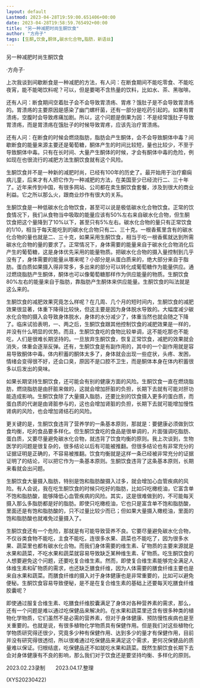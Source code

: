 ```yaml
---
layout: default
Lastmod: 2023-04-28T19:59:00.651406+00:00
date: 2023-04-28T19:58:59.765492+00:00
title: "另一种减肥时尚生酮饮食"
author: "方舟子"
tags: [生酮,饮食,酮体,碳水化合物,脂肪，新语丝]
---
```


另一种减肥时尚生酮饮食

·方舟子·

上次我谈到间歇断食是一种减肥的方法，有人问：在断食期间不能吃零食、不能吃夜宵，能不能喝饮料呢？可以，但是要喝不含热量的饮料，比如水、茶、黑咖啡。

还有人问：断食期间空着肚子会不会导致胃溃疡、胃疼？饿肚子是不会导致胃溃疡的。胃溃疡的主要原因是感染了幽门螺杆菌，还有一部分是吃药引起的。如果有胃溃疡，空腹时会导致疼痛加剧。所以，这个问题是倒果为因：不是经常饿肚子导致胃溃疡，而是胃溃疡在饿肚子的时候导致胃疼，应该先治疗胃溃疡。

还有人问：在断食的时候会燃烧脂肪，脂肪会产生酮体，会不会导致酮体中毒？间歇断食的能量来源主要还是葡萄糖，酮体产生的时间比较短，量也比较少，不至于导致酮体中毒。只有在长时间、大量产生酮体的时候，才会有酮体中毒的危险，例如现在也很流行的减肥方法生酮饮食就有这个风险。

生酮饮食并不是一种新的减肥时尚，已经有100年的历史了。最开始用于治疗癫痫病儿童，后来才有人把它作为一种减肥的方法，在美国至少已经流行二、三十年了。近年来传到中国，有很多网站、公司都在卖生酮饮食套餐，涉及到很大的商业利益。它之所以那么火，跟商业炒作有很大的关系。

生酮饮食是一种低碳水化合物饮食，甚至可以说是极低碳水化合物饮食。正常的饮食情况下，我们从食物当中吸取的能量应该有50%左右来自碳水化合物，但生酮饮食把这个量降到了10%以下，甚至只有5%左右。碳水化合物的量只有正常饮食的1/10，相当于每天能吃到的碳水化合物只有二、三十克。一根香蕉里含有的碳水化合物的量也就是二、三十克，如果采用生酮饮食，相当于吃一根香蕉就达到所需碳水化合物的量的要求了。正常情况下，身体需要的能量来自于碳水化合物消化后产生的葡萄糖，这是身体优先采用的能量物质。把碳水化合物的摄入量控制到几乎没有了，身体需要的能量从哪来呢？小部分是从蛋白质来的，绝大部分来自于脂肪。蛋白质如果摄入得非常多，多出来的部分可以转化成葡萄糖作为能量供应。通过燃烧脂肪产生酮体，酮体也可以像葡萄糖那样作为供应能量的物质。生酮饮食80%左右的能量来自于脂肪，靠脂肪产生酮体来供应能量。生酮饮食的叫法就是这么来的。

生酮饮食的减肥效果究竟怎么样呢？在几周、几个月的短时间内，生酮饮食的减肥效果很显著，体重下降得比较快，但这主要是因为身体脱水导致的。大幅度减少碳水化合物的摄入会导致身体脱水，身体的水分减少了，体重当然也就会随之下降了。临床试验表明，一、两之后，生酮饮食跟其他控制饮食的减肥效果是一样的，并没有什么明显的优势。而且，生酮饮食吃的食物比较单调，这不能吃那也不能吃，人们是很难长期坚持的。一旦放弃生酮饮食，恢复正常饮食，减肥的效果就会消失，体重会逐渐反弹。还有，生酮饮食是有副作用的，其中的一个副作用就是容易导致酮体中毒。体内积蓄的酮体太多了，身体就会出现一些症状，头疼、发困，情绪会变得很不好，还会口臭，原因不是口腔不卫生，而是酮体本身在体内积蓄很多以后发出的臭味。

如果长期坚持生酮饮食，还可能会有别的健康方面的风险。生酮饮食一直在燃烧脂肪，燃烧脂肪是由肝脏来做的，这就会增加肝脏的负担，长期下去就有可能对肝功能造成影响。生酮饮食除了大量摄入脂肪，还要比别的饮食摄入更多的蛋白质，而蛋白质的代谢是由肾脏参与的，这也会增加肾脏的负担，长期下去就可能增加慢性肾病的风险，也会增加肾结石的风险。

更关键的是，生酮饮食违背了营养学的一条基本原则，那就是：要健康必须做到饮食均衡，吃的食品要多样化。但生酮饮食吃的食品是很单调的，片面强调吃脂肪、蛋白质，又要尽量避免碳水化合物，就违背了饮食均衡的原则。我上次谈到，生物医学的问题是很复杂的，很多结论以后有可能被推翻。但很多结论也有非常充分的证据证明是正确的，不容易被推翻。饮食均衡就是这样一条已经被非常充分的证据证明了的结论，可以把它作为一条基本原则。生酮饮食违背了这条基本原则，长期来看就会出问题。

生酮饮食大量摄入脂肪，特别是饱和脂肪酸摄入过多，就会增加心血管疾病的风险。有人会说，我在吃生酮饮食的时候只吃好的脂肪，比如只吃橄榄油，它富含单不饱和脂肪酸，能够降低心血管疾病的风险。其实，这是很难做到的，不可能每天摄入那么多脂肪都是好的脂肪。即使只吃橄榄油，它也只是富含单不饱和脂肪酸，里面还是有饱和脂肪酸的，只不过量比较少而已；但如果大量摄入橄榄油，里面的饱和脂肪酸也就难免过量摄入了。

生酮饮食还有一个危险，那就是有可能导致营养不良。它要尽量避免碳水化合物，不仅谷类食物不能吃，主食不能吃，连很多水果、蔬菜也不能吃了，因为很多水果、蔬菜里也都有碳水化合物。而我们身体需要的维生素、矿物质的主要来源就是水果和蔬菜，不吃水果和蔬菜就容易导致缺乏某种维生素、矿物质。吃生酮饮食的人想要避免这个问题，还要吃复合维生素。然而，即使复合维生素能够完全满足人体维生素和矿物质的需求，也还缺乏膳食纤维，因为人体需要的膳食纤维主要也是来自水果和蔬菜。而膳食纤维的摄入对于身体健康也是非常重要的，比如可以避免便秘。生酮饮食容易导致便秘，是不是在复合维生素的基础上还要每天吃膳食纤维胶囊呢？

即使通过服复合维生素、吃膳食纤维胶囊满足了身体对各种营养素的需求，那么，还有一个问题是难以通过吃保健品来解决的。在水果和蔬菜里还含有很多种类的植物化学物质，它们虽然不是必需的营养素，但对于身体健康、预防慢性疾病也是至关重要的。也就是说，有很多植物化学物质具有保健作用。但是我们对这些植物化学物质研究得还很少，究竟多少种有保健作用、达到多少的量才有保健作用，目前并没有研究得很透彻，所以很难通过吃保健品来满足这个需求，更何况保健品的质量难以保证。归根结底，吃保健品还不如就吃水果和蔬菜。既然生酮饮食长期下去会对身体健康有不良的影响，那么我们对于饮食还是要坚持均衡、多样化的原则。

2023.02.23录制　　2023.04.17.整理

(XYS20230422)

